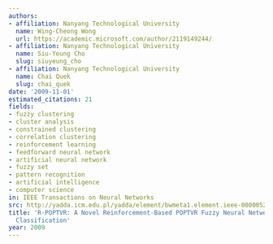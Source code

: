 ```yaml
---
authors:
- affiliation: Nanyang Technological University
  name: Wing-Cheong Wong
  url: https://academic.microsoft.com/author/2119149244/
- affiliation: Nanyang Technological University
  name: Siu-Yeung Cho
  slug: siuyeung_cho
- affiliation: Nanyang Technological University
  name: Chai Quek
  slug: chai_quek
date: '2009-11-01'
estimated_citations: 21
fields:
- fuzzy clustering
- cluster analysis
- constrained clustering
- correlation clustering
- reinforcement learning
- feedforward neural network
- artificial neural network
- fuzzy set
- pattern recognition
- artificial intelligence
- computer science
in: IEEE Transactions on Neural Networks
src: http://yadda.icm.edu.pl/yadda/element/bwmeta1.element.ieee-000005247017
title: 'R-POPTVR: A Novel Reinforcement-Based POPTVR Fuzzy Neural Network for Pattern
  Classification'
year: 2009
---
```

